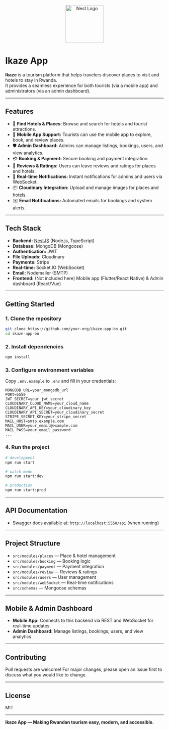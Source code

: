 <p align="center">
  <img src="https://nestjs.com/img/logo-small.svg" width="120" alt="Nest Logo" />
</p>

# Ikaze App

**Ikaze** is a tourism platform that helps travelers discover places to visit and hotels to stay in Rwanda.  
It provides a seamless experience for both tourists (via a mobile app) and administrators (via an admin dashboard).

---

## Features

- 🏨 **Find Hotels & Places:** Browse and search for hotels and tourist attractions.
- 📱 **Mobile App Support:** Tourists can use the mobile app to explore, book, and review places.
- 🛡️ **Admin Dashboard:** Admins can manage listings, bookings, users, and view analytics.
- 💳 **Booking & Payment:** Secure booking and payment integration.
- 📝 **Reviews & Ratings:** Users can leave reviews and ratings for places and hotels.
- 🔔 **Real-time Notifications:** Instant notifications for admins and users via WebSocket.
- 📦 **Cloudinary Integration:** Upload and manage images for places and hotels.
- ✉️ **Email Notifications:** Automated emails for bookings and system alerts.

---

## Tech Stack

- **Backend:** [NestJS](https://nestjs.com/) (Node.js, TypeScript)
- **Database:** MongoDB (Mongoose)
- **Authentication:** JWT
- **File Uploads:** Cloudinary
- **Payments:** Stripe
- **Real-time:** Socket.IO (WebSocket)
- **Email:** Nodemailer (SMTP)
- **Frontend:** (Not included here) Mobile app (Flutter/React Native) & Admin dashboard (React/Vue)

---

## Getting Started

### 1. Clone the repository

```bash
git clone https://github.com/your-org/ikaze-app-bn.git
cd ikaze-app-bn
```

### 2. Install dependencies

```bash
npm install
```

### 3. Configure environment variables

Copy `.env.example` to `.env` and fill in your credentials:

```env
MONGODB_URL=your_mongodb_url
PORT=5550
JWT_SECRET=your_jwt_secret
CLOUDINARY_CLOUD_NAME=your_cloud_name
CLOUDINARY_API_KEY=your_cloudinary_key
CLOUDINARY_API_SECRET=your_cloudinary_secret
STRIPE_SECRET_KEY=your_stripe_secret
MAIL_HOST=smtp.example.com
MAIL_USER=your_email@example.com
MAIL_PASS=your_email_password
...
```

### 4. Run the project

```bash
# development
npm run start

# watch mode
npm run start:dev

# production
npm run start:prod
```

---

## API Documentation

- Swagger docs available at: `http://localhost:5550/api` (when running)

---

## Project Structure

- `src/modules/places` — Place & hotel management
- `src/modules/booking` — Booking logic
- `src/modules/payment` — Payment integration
- `src/modules/review` — Reviews & ratings
- `src/modules/users` — User management
- `src/modules/webSocket` — Real-time notifications
- `src/schemas` — Mongoose schemas

---

## Mobile & Admin Dashboard

- **Mobile App:** Connects to this backend via REST and WebSocket for real-time updates.
- **Admin Dashboard:** Manage listings, bookings, users, and view analytics.

---

## Contributing

Pull requests are welcome! For major changes, please open an issue first to discuss what you would like to change.

---

## License

MIT

---

**Ikaze App — Making Rwandan tourism easy, modern, and accessible.**

